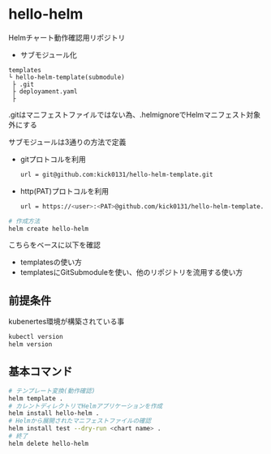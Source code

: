 # hello-helm
Helmチャート動作確認用リポジトリ
- サブモジュール化

```
templates
└ hello-helm-template(submodule)
 ├ .git
 ├ deployament.yaml
 ├ 
```
.gitはマニフェストファイルではない為、.helmignoreでHelmマニフェスト対象外にする

サブモジュールは3通りの方法で定義
- gitプロトコルを利用
  ```bash
  url = git@github.com:kick0131/hello-helm-template.git
  ```
- http(PAT)プロトコルを利用
  ```bash
  url = https://<user>:<PAT>@github.com/kick0131/hello-helm-template.git
  ```


```bash
# 作成方法
helm create hello-helm
```
こちらをベースに以下を確認

- templatesの使い方
- templatesにGitSubmoduleを使い、他のリポジトリを流用する使い方

## 前提条件
kubenertes環境が構築されている事
```bash
kubectl version
helm version
```

## 基本コマンド
```bash
# テンプレート変換(動作確認)
helm template .
# カレントディレクトリでHelmアプリケーションを作成
helm install hello-helm .
# Helmから展開されたマニフェストファイルの確認
helm install test --dry-run <chart name> .
# 終了
helm delete hello-helm
```

